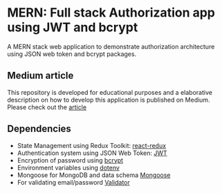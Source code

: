 # MERN: Full stack Authorization app using JWT and bcrypt 
A MERN stack web application to demonstrate authorization architecture using JSON web token and bcrypt packages.

## Medium article 
This repository is developed for educational purposes and a elaborative description on how to develop this application is published on Medium. Please check out the [article](https://medium.com/@dubey0itwork/mern-creating-a-full-stack-authentication-system-using-jwt-and-bcrypt-part-1-b0c773ec4af0) 

## Dependencies
- State Management using Redux Toolkit: [react-redux](https://redux-toolkit.js.org/)
- Authentication system using JSON Web Token: [JWT](https://github.com/auth0/node-jsonwebtoken#readme)
- Encryption of password using [bcrypt](https://github.com/kelektiv/node.bcrypt.js#readme)
- Environment variables using [dotenv](https://github.com/motdotla/dotenv#readme)
- Mongoose for MongoDB and data schema [Mongoose](https://mongoosejs.com/docs/)
- For validating email/password [Validator](https://github.com/validatorjs/validator.js) 
